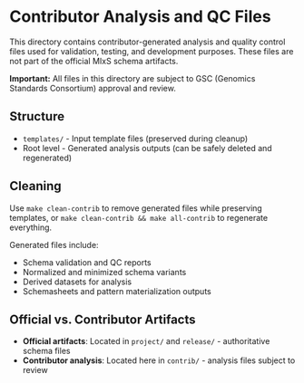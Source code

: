 # Contributor Analysis and QC Files

This directory contains contributor-generated analysis and quality control files used for validation, testing, and development purposes. These files are not part of the official MIxS schema artifacts.

**Important:** All files in this directory are subject to GSC (Genomics Standards Consortium) approval and review.

## Structure

- `templates/` - Input template files (preserved during cleanup)
- Root level - Generated analysis outputs (can be safely deleted and regenerated)

## Cleaning

Use `make clean-contrib` to remove generated files while preserving templates, or `make clean-contrib && make all-contrib` to regenerate everything.

Generated files include:
- Schema validation and QC reports  
- Normalized and minimized schema variants
- Derived datasets for analysis
- Schemasheets and pattern materialization outputs

## Official vs. Contributor Artifacts

- **Official artifacts**: Located in `project/` and `release/` - authoritative schema files
- **Contributor analysis**: Located here in `contrib/` - analysis files subject to review
